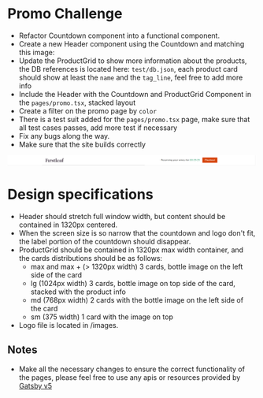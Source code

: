 # Promo Challenge

- Refactor Countdown component into a functional component.
- Create a new Header component using the Countdown and matching this image:
- Update the ProductGrid to show more information about the products, the DB references is located here: `test/db.json`, each product card should show at least the `name` and the `tag_line`, feel free to add more info
- Include the Header with the Countdown and ProductGrid Component in the `pages/promo.tsx`, stacked layout
- Create a filter on the promo page by `color`
- There is a test suit added for the `pages/promo.tsx` page, make sure that all test cases passes, add more test if necessary
- Fix any bugs along the way.
- Make sure that the site builds correctly

![img.png](../../images/img.png)

# Design specifications

- Header should stretch full window width, but content should be contained in 1320px centered.
- When the screen size is so narrow that the countdown and logo don't fit, the label portion of the countdown should disappear.
- ProductGrid should be contained in 1320px max width container, and the cards distributions should be as follows:
  - max and max + (> 1320px width) 3 cards, bottle image on the left side of the card
  - lg (1024px width) 3 cards, bottle image on top side of the card, stacked with the product info
  - md (768px width) 2 cards with the bottle image on the left side of the card
  - sm (375 width) 1 card with the image on top
- Logo file is located in /images.

## Notes

- Make all the necessary changes to ensure the correct functionality of the pages, please feel free to use any apis or resources provided by [Gatsby v5](https://www.gatsbyjs.com/docs/how-to/)
